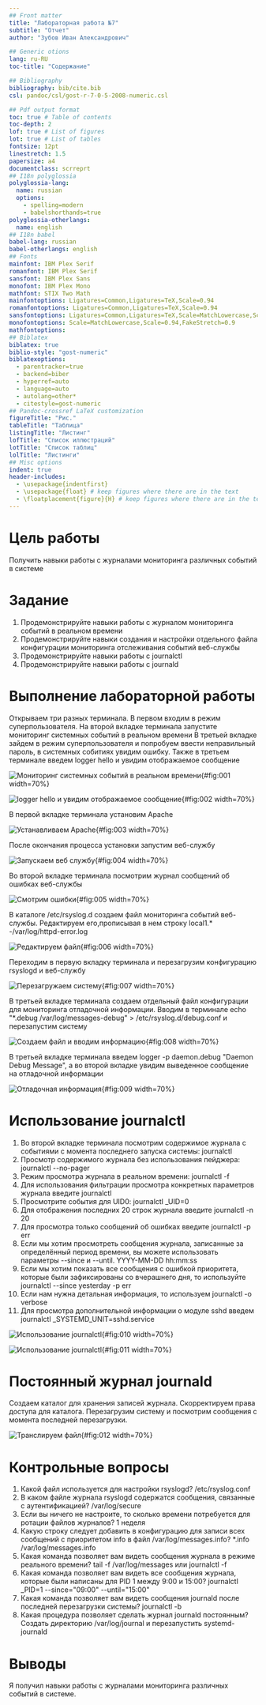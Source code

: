 ```yaml
---
## Front matter
title: "Лабораторная работа №7"
subtitle: "Отчет"
author: "Зубов Иван Александрович"

## Generic otions
lang: ru-RU
toc-title: "Содержание"

## Bibliography
bibliography: bib/cite.bib
csl: pandoc/csl/gost-r-7-0-5-2008-numeric.csl

## Pdf output format
toc: true # Table of contents
toc-depth: 2
lof: true # List of figures
lot: true # List of tables
fontsize: 12pt
linestretch: 1.5
papersize: a4
documentclass: scrreprt
## I18n polyglossia
polyglossia-lang:
  name: russian
  options:
	- spelling=modern
	- babelshorthands=true
polyglossia-otherlangs:
  name: english
## I18n babel
babel-lang: russian
babel-otherlangs: english
## Fonts
mainfont: IBM Plex Serif
romanfont: IBM Plex Serif
sansfont: IBM Plex Sans
monofont: IBM Plex Mono
mathfont: STIX Two Math
mainfontoptions: Ligatures=Common,Ligatures=TeX,Scale=0.94
romanfontoptions: Ligatures=Common,Ligatures=TeX,Scale=0.94
sansfontoptions: Ligatures=Common,Ligatures=TeX,Scale=MatchLowercase,Scale=0.94
monofontoptions: Scale=MatchLowercase,Scale=0.94,FakeStretch=0.9
mathfontoptions:
## Biblatex
biblatex: true
biblio-style: "gost-numeric"
biblatexoptions:
  - parentracker=true
  - backend=biber
  - hyperref=auto
  - language=auto
  - autolang=other*
  - citestyle=gost-numeric
## Pandoc-crossref LaTeX customization
figureTitle: "Рис."
tableTitle: "Таблица"
listingTitle: "Листинг"
lofTitle: "Список иллюстраций"
lotTitle: "Список таблиц"
lolTitle: "Листинги"
## Misc options
indent: true
header-includes:
  - \usepackage{indentfirst}
  - \usepackage{float} # keep figures where there are in the text
  - \floatplacement{figure}{H} # keep figures where there are in the text
---
```


# Цель работы

Получить навыки работы с журналами мониторинга различных событий в системе

# Задание

1. Продемонстрируйте навыки работы с журналом мониторинга событий в реальном
времени 
2. Продемонстрируйте навыки создания и настройки отдельного файла конфигурации
мониторинга отслеживания событий веб-службы 
3. Продемонстрируйте навыки работы с journalctl 
4. Продемонстрируйте навыки работы с journald 


# Выполнение лабораторной работы

Открываем три разных терминала. В первом входим в режим суперпользователя.
На второй вкладке терминала запустите мониторинг системных событий в реальном времени
В третьей вкладке зайдем в режим суперпользователя и попробуем ввести неправильный пароль, в системных собитиях увидим ошибку.
Также в третьем терминале введем logger hello и увидим отображаемое сообщение

![Мониторинг системных событий в реальном времени](image/1.png){#fig:001 width=70%}

![logger hello и увидим отображаемое сообщение](image/2.png){#fig:002 width=70%}

В первой вкладке терминала установим Apache 

![Устанавливаем Apache](image/3.png){#fig:003 width=70%}

После окончания процесса установки запустим веб-службу

![Запускаем веб службу](image/4.png){#fig:004 width=70%}

Во второй вкладке терминала посмотрим журнал сообщений об ошибках веб-службы

![Смотрим ошибки](image/5.png){#fig:005 width=70%}

В каталоге /etc/rsyslog.d создаем файл мониторинга событий веб-службы. Редактируем его,прописывая в нем строку local1.* -/var/log/httpd-error.log

![Редактируем файл](image/6.png){#fig:006 width=70%}

Переходим в первую вкладку терминала и перезагрузим конфигурацию rsyslogd и веб-службу

![Перезагружаем систему](image/7.png){#fig:007 width=70%}

В третьей вкладке терминала создаем отдельный файл конфигурации для мониторинга отладочной информации. 
Вводим в терминале echo "*.debug /var/log/messages-debug" > /etc/rsyslog.d/debug.conf и перезапустим систему

![Создаем файл и вводим информацию](image/8.png){#fig:008 width=70%}

В третьей вкладке терминала введем logger -p daemon.debug "Daemon Debug Message", а во второй вкладке увидим выведенное сообщение на отладочной информации

![Отладочная информация](image/9.png){#fig:009 width=70%}

# Использование journalctl

1. Во второй вкладке терминала посмотрим содержимое журнала с событиями с момента последнего запуска системы:
journalctl
2. Просмотр содержимого журнала без использования пейджера:
journalctl --no-pager
3. Режим просмотра журнала в реальном времени:
journalctl -f
4. Для использования фильтрации просмотра конкретных параметров журнала введите
journalctl 
5. Просмотрите события для UID0:
journalctl _UID=0
6. Для отображения последних 20 строк журнала введите
journalctl -n 20
7. Для просмотра только сообщений об ошибках введите
journalctl -p err
8. Если мы хотим просмотреть сообщения журнала, записанные за определённый период времени, вы можете использовать параметры --since и --until.
YYYY-MM-DD hh:mm:ss
9. Если мы хотим показать все сообщения с ошибкой приоритета, которые были зафиксированы со вчерашнего дня, то используйте
journalctl --since yesterday -p err
10. Если нам нужна детальная информация, то используем
journalctl -o verbose
11. Для просмотра дополнительной информации о модуле sshd введем
journalctl _SYSTEMD_UNIT=sshd.service

![Использование journalctl](image/10.png){#fig:010 width=70%}

![Использование journalctl](image/11.png){#fig:011 width=70%}

# Постоянный журнал journald

Создаем каталог для хранения записей журнала. Скорректируем права доступа для каталога. Перезагрузим систему и посмотрим сообщения с момента последней перезагрузки.

![Транслируем файл](image/12.png){#fig:012 width=70%}

# Контрольные вопросы

1. Какой файл используется для настройки rsyslogd? /etc/rsyslog.conf
2. В каком файле журнала rsyslogd содержатся сообщения, связанные с аутентификацией? /var/log/secure
3. Если вы ничего не настроите, то сколько времени потребуется для ротации файлов журналов? 1 неделя
4. Какую строку следует добавить в конфигурацию для записи всех сообщений с приоритетом info в файл /var/log/messages.info? *.info /var/log/messages.info
5. Какая команда позволяет вам видеть сообщения журнала в режиме реального времени? tail -f /var/log/messages или journalctl -f
6. Какая команда позволяет вам видеть все сообщения журнала, которые были написаны для PID 1 между 9:00 и 15:00? journalctl _PID=1 --since="09:00" --until="15:00"
7. Какая команда позволяет вам видеть сообщения journald после последней перезагрузки системы? journalctl -b
8. Какая процедура позволяет сделать журнал journald постоянным? Создать директорию /var/log/journal и перезапустить systemd-journald



# Выводы

Я получил навыки работы с журналами мониторинга различных событий в системе.


